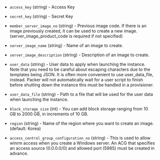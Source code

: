 <!-- Code generated from the comments of the Config struct in builder/ncloud/config.go; DO NOT EDIT MANUALLY -->

-   `access_key` (string) - Access Key
-   `secret_key` (string) - Secret Key
-   `member_server_image_no` (string) - Previous image code. If there is an
    image previously created, it can be used to create a new image.
    (server_image_product_code is required if not specified)
    
-   `server_image_name` (string) - Name of an image to create.
    
-   `server_image_description` (string) - Description of an image to create.
    
-   `user_data` (string) - User data to apply when launching the instance. Note
    that you need to be careful about escaping characters due to the templates
    being JSON. It is often more convenient to use user_data_file, instead.
    Packer will not automatically wait for a user script to finish before
    shutting down the instance this must be handled in a provisioner.
    
-   `user_data_file` (string) - Path to a file that will be used for the user
    data when launching the instance.
    
-   `block_storage_size` (int) - You can add block storage ranging from 10
    GB to 2000 GB, in increments of 10 GB.
    
-   `region` (string) - Name of the region where you want to create an image.
    (default: Korea)
    
-   `access_control_group_configuration_no` (string) - This is used to allow
    winrm access when you create a Windows server. An ACG that specifies an
    access source (0.0.0.0/0) and allowed port (5985) must be created in
    advance.
    